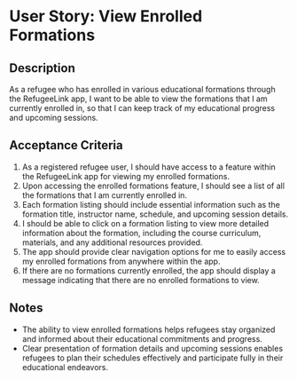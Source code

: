 # User Story: View Enrolled Formations

## Description
As a refugee who has enrolled in various educational formations through the RefugeeLink app, I want to be able to view the formations that I am currently enrolled in, so that I can keep track of my educational progress and upcoming sessions.

## Acceptance Criteria
1. As a registered refugee user, I should have access to a feature within the RefugeeLink app for viewing my enrolled formations.
2. Upon accessing the enrolled formations feature, I should see a list of all the formations that I am currently enrolled in.
3. Each formation listing should include essential information such as the formation title, instructor name, schedule, and upcoming session details.
4. I should be able to click on a formation listing to view more detailed information about the formation, including the course curriculum, materials, and any additional resources provided.
5. The app should provide clear navigation options for me to easily access my enrolled formations from anywhere within the app.
6. If there are no formations currently enrolled, the app should display a message indicating that there are no enrolled formations to view.

## Notes
- The ability to view enrolled formations helps refugees stay organized and informed about their educational commitments and progress.
- Clear presentation of formation details and upcoming sessions enables refugees to plan their schedules effectively and participate fully in their educational endeavors.
